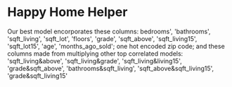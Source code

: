 # Happy Home Helper
Our best model encorporates these columns: bedrooms', 'bathrooms', 'sqft_living', 'sqft_lot', 'floors', 'grade',
'sqft_above', 'sqft_living15', 'sqft_lot15', 'age', 'months_ago_sold';
one hot encoded zip code; and these columns made from multiplying other top correlated models: 'sqft_living&above',
'sqft_living&grade', 'sqft_living&living15', 'grade&sqft_above', 'bathrooms&sqft_living', 'sqft_above&sqft_living15',
'grade&sqft_living15'